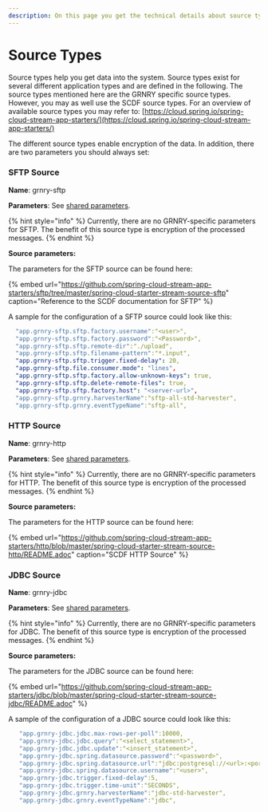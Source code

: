 ```yaml
---
description: On this page you get the technical details about source types.
---
```


# Source Types

Source types help you get data into the system. Source types exist for several different application types and are defined in the following. The source types mentioned here are the GRNRY specific source types. However, you may as well use the SCDF source types. For an overview of available source types you may refer to: [https://cloud.spring.io/spring-cloud-stream-app-starters/](https://cloud.spring.io/spring-cloud-stream-app-starters/)

The different source types enable encryption of the data. In addition, there are two parameters you should always set:

### SFTP Source

**Name**: grnry-sftp

**Parameters**: See [shared parameters](grnry-components-and-parameters.md).

{% hint style="info" %}
Currently, there are no GRNRY-specific parameters for SFTP. The benefit of this source type is encryption of the processed messages.
{% endhint %}

**Source parameters:**

The parameters for the SFTP source can be found here:

{% embed url="https://github.com/spring-cloud-stream-app-starters/sftp/tree/master/spring-cloud-starter-stream-source-sftp" caption="Reference to the SCDF documentation for SFTP" %}

A sample for the configuration of a SFTP source could look like this:

```yaml
  "app.grnry-sftp.sftp.factory.username":"<user>",
  "app.grnry-sftp.sftp.factory.password":"<Password>",
  "app.grnry-sftp.sftp.remote-dir":"./upload",
  "app.grnry-sftp.sftp.filename-pattern":"*.input",
  "app.grnry-sftp.sftp.trigger.fixed-delay": 20,
  "app.grnry-sftp.file.consumer.mode": "lines",
  "app.grnry-sftp.sftp.factory.allow-unknown-keys": true,
  "app.grnry-sftp.sftp.delete-remote-files": true,
  "app.grnry-sftp.sftp.factory.host": "<server-url>",
  "app.grnry-sftp.grnry.harvesterName":"sftp-all-std-harvester",
  "app.grnry-sftp.grnry.eventTypeName":"sftp-all",
```

### HTTP Source

**Name**: grnry-http

**Parameters**: See [shared parameters](grnry-components-and-parameters.md).

{% hint style="info" %}
Currently, there are no GRNRY-specific parameters for HTTP. The benefit of this source type is encryption of the processed messages.
{% endhint %}

**Source parameters:**

The parameters for the HTTP source can be found here:

{% embed url="https://github.com/spring-cloud-stream-app-starters/http/blob/master/spring-cloud-starter-stream-source-http/README.adoc" caption="SCDF HTTP Source" %}

### JDBC Source

**Name**: grnry-jdbc

**Parameters**: See [shared parameters](grnry-components-and-parameters.md).

{% hint style="info" %}
Currently, there are no GRNRY-specific parameters for JDBC. The benefit of this source type is encryption of the processed messages.
{% endhint %}

**Source parameters:**

The parameters for the JDBC source can be found here:

{% embed url="https://github.com/spring-cloud-stream-app-starters/jdbc/blob/master/spring-cloud-starter-stream-source-jdbc/README.adoc" %}

A sample of the configuration of a JDBC source could look like this:

```yaml
   "app.grnry-jdbc.jdbc.max-rows-per-poll":10000,
   "app.grnry-jdbc.jdbc.query":"<select_statement>",
   "app.grnry-jdbc.jdbc.update":"<insert_statement>",
   "app.grnry-jdbc.spring.datasource.password":"<password>",
   "app.grnry-jdbc.spring.datasource.url":"jdbc:postgresql://<url>:<port>/postgres?currentSchema=public",
   "app.grnry-jdbc.spring.datasource.username":"<user>",
   "app.grnry-jdbc.trigger.fixed-delay":5,
   "app.grnry-jdbc.trigger.time-unit":"SECONDS",
   "app.grnry-jdbc.grnry.harvesterName":"jdbc-std-harvester",
   "app.grnry-jdbc.grnry.eventTypeName":"jdbc",
```

